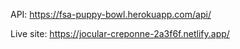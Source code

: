 API: https://fsa-puppy-bowl.herokuapp.com/api/

Live site: https://jocular-creponne-2a3f6f.netlify.app/
